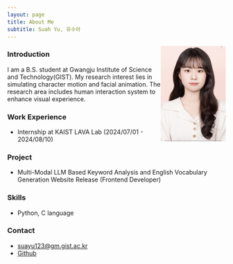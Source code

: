 ```yaml
---
layout: page
title: About Me
subtitle: Suah Yu, 유수아
---
```

<img src="/assets/img/me.jpg" align="right" height="220px" width="150px">

### Introduction
I am a B.S. student at Gwangju Institute of Science and Technology(GIST). 
My research interest lies in simulating character motion and facial animation. The research area includes human interaction system to enhance visual experience.

### Work Experience

- Internship at KAIST LAVA Lab (2024/07/01 - 2024/08/10)



### Project
- Multi-Modal LLM Based Keyword Analysis and English Vocabulary Generation Website Release
(Frontend Developer)



### Skills
- Python, C language



### Contact

- suayu123@gm.gist.ac.kr
- [Github](https://github.com/yusuah/yusuah.github.io)


